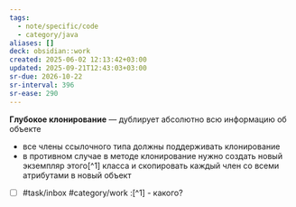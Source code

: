 ```yaml
---
tags:
  - note/specific/code
  - category/java
aliases: []
deck: obsidian::work
created: 2025-06-02 12:13:42+03:00
updated: 2025-09-21T12:43:03+03:00
sr-due: 2026-10-22
sr-interval: 396
sr-ease: 290
---
```


**Глубокое клонирование**
—
дублирует абсолютно всю информацию об объекте
- все члены ссылочного типа должны поддерживать клонирование
- в противном случае в методе клонирование нужно создать новый экземпляр этого[^1] класса и скопировать каждый член со всеми атрибутами в новый объект

- [ ] #task/inbox #category/work :[^1] - какого?
